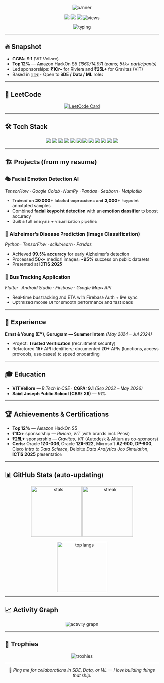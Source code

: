 <!-- ====== HERO ====== -->
<p align="center">
  <img src="https://capsule-render.vercel.app/api?type=wave&height=180&color=0:0ea5e9,100:22d3ee&text=Aryan%20Goyal&fontAlignY=38&fontColor=ffffff&desc=B.Tech%20CSE%20%40%20VIT%20Vellore%20%E2%80%A2%20AI%2FML%20%26%20Data%20Analytics&descAlignY=64" alt="banner" />
</p>

<p align="center">
  <a href="mailto:aryangoyal1610@gmail.com"><img src="https://img.shields.io/badge/Email-aryan--goyal1610%40gmail.com-0ea5e9?style=for-the-badge&logo=gmail&logoColor=white"/></a>
  <a href="https://www.linkedin.com/in/aryan-goyal-580021275/"><img src="https://img.shields.io/badge/LinkedIn-Aryan%20Goyal-0B66C3?style=for-the-badge&logo=linkedin&logoColor=white"/></a>
  <a href="https://leetcode.com/u/AryanGoyal1610/"><img src="https://img.shields.io/badge/LeetCode-Profile-FFA116?style=for-the-badge&logo=leetcode&logoColor=white"/></a>
  <img src="https://komarev.com/ghpvc/?username=AryanGoyal1610&style=for-the-badge&color=0ea5e9" alt="views"/>
</p>

<p align="center">
  <img src="https://readme-typing-svg.demolab.com?font=Inter&weight=700&size=22&pause=1000&center=true&vCenter=true&width=800&lines=ML+Engineer+in+the+making+%E2%80%A2+SDE%2FData%2FML+roles+open;9.1+CGPA+%40+VIT+Vellore;Top+12%25+Amazon+HackOn+S5;I+build+useful%2C+shippable+AI+projects" alt="typing"/>
</p>

---

## 🔥 Snapshot
- **CGPA: 9.1** (VIT Vellore)  
- **Top 12%** — Amazon HackOn S5 *(1860/14,971 teams; 53k+ participants)*  
- Led sponsorships: **₹1Cr+** for Riviera and **₹25L+** for Gravitas (VIT)  
- Based in 🇮🇳 • Open to **SDE / Data / ML** roles

---

## 🧩 LeetCode
<p align="center">
  <a href="https://leetcode.com/u/0ScJPGF6Ht/">
    <img src="https://leetcard.jacoblin.cool/0ScJPGF6Ht?ext=heatmap" alt="LeetCode Card" />
  </a>
</p>

---

## 🛠️ Tech Stack
<p align="center">
  <img src="https://img.shields.io/badge/Java-ED8B00?style=for-the-badge&logo=openjdk&logoColor=white"/>
  <img src="https://img.shields.io/badge/Python-3776AB?style=for-the-badge&logo=python&logoColor=white"/>
  <img src="https://img.shields.io/badge/SQL-00758F?style=for-the-badge&logo=mysql&logoColor=white"/>
  <img src="https://img.shields.io/badge/TensorFlow-FF6F00?style=for-the-badge&logo=tensorflow&logoColor=white"/>
  <img src="https://img.shields.io/badge/NumPy-013243?style=for-the-badge&logo=numpy&logoColor=white"/>
  <img src="https://img.shields.io/badge/Pandas-150458?style=for-the-badge&logo=pandas&logoColor=white"/>
  <img src="https://img.shields.io/badge/Seaborn-4C78A8?style=for-the-badge"/>
  <img src="https://img.shields.io/badge/Matplotlib-11557C?style=for-the-badge"/>
  <img src="https://img.shields.io/badge/Flutter-02569B?style=for-the-badge&logo=flutter&logoColor=white"/>
  <img src="https://img.shields.io/badge/Firebase-FFCA28?style=for-the-badge&logo=firebase&logoColor=000"/>
  <img src="https://img.shields.io/badge/Google%20Colab-F9AB00?style=for-the-badge&logo=googlecolab&logoColor=000"/>
  <img src="https://img.shields.io/badge/Git%20%26%20GitHub-181717?style=for-the-badge&logo=github&logoColor=white"/>
</p>

---

## 🏗️ Projects (from my resume)

### 🎭 Facial Emotion Detection AI  
*TensorFlow · Google Colab · NumPy · Pandas · Seaborn · Matplotlib*  
- Trained on **20,000+** labeled expressions and **2,000+** keypoint-annotated samples  
- Combined **facial keypoint detection** with an **emotion classifier** to boost accuracy  
- Built a full analysis + visualization pipeline

### 🧠 Alzheimer’s Disease Prediction (Image Classification)  
*Python · TensorFlow · scikit-learn · Pandas*  
- Achieved **99.5% accuracy** for early Alzheimer’s detection  
- Processed **50k+** medical images; **~95%** success on public datasets  
- Presented at **ICTIS 2025**

### 🚌 Bus Tracking Application  
*Flutter · Android Studio · Firebase · Google Maps API*  
- Real-time bus tracking and ETA with Firebase Auth + live sync  
- Optimized mobile UI for smooth performance and fast loads

---

## 💼 Experience
**Ernst & Young (EY), Gurugram — Summer Intern** *(May 2024 – Jul 2024)*  
- Project: **Trusted Verification** (recruitment security)  
- Refactored **15+** API identifiers; documented **20+** APIs (functions, access protocols, use-cases) to speed onboarding

---

## 🎓 Education
- **VIT Vellore** — *B.Tech in CSE* · **CGPA: 9.1** *(Sep 2022 – May 2026)*  
- **Saint Joseph Public School (CBSE XII)** — *91%*

---

## 🏆 Achievements & Certifications
- **Top 12%** — Amazon HackOn S5  
- **₹1Cr+** sponsorship — *Riviera, VIT* (with brands incl. Pepsi)  
- **₹25L+** sponsorship — *Gravitas, VIT* (Autodesk & Altium as co-sponsors)  
- **Certs:** Oracle **1Z0-006**, Oracle **1Z0-922**, Microsoft **AZ-900**, **DP-900**, Cisco *Intro to Data Science*, Deloitte *Data Analytics Job Simulation*, **ICTIS 2025** presentation

---

## 📊 GitHub Stats (auto-updating)
<p align="center">
  <img height="165" src="https://github-readme-stats.vercel.app/api?username=AryanGoyal1610&show_icons=true&theme=tokyonight&rank_icon=github&hide_title=true" alt="stats"/>
  <img height="165" src="https://streak-stats.demolab.com?user=AryanGoyal1610&theme=tokyonight&hide_border=false" alt="streak"/>
</p>
<p align="center">
  <img height="165" src="https://github-readme-stats.vercel.app/api/top-langs/?username=AryanGoyal1610&layout=compact&theme=tokyonight" alt="top langs"/>
</p>

---

## 📈 Activity Graph
<p align="center">
  <img src="https://github-readme-activity-graph.vercel.app/graph?username=AryanGoyal1610&theme=tokyo-night&radius=8" alt="activity graph"/>
</p>

---

## 🏅 Trophies
<p align="center">
  <img src="https://github-profile-trophy.vercel.app/?username=AryanGoyal1610&theme=onestar&no-frame=true&row=1&column=7" alt="trophies"/>
</p>

---

<p align="center">💬 <i>Ping me for collaborations in SDE, Data, or ML — I love building things that ship.</i></p>
